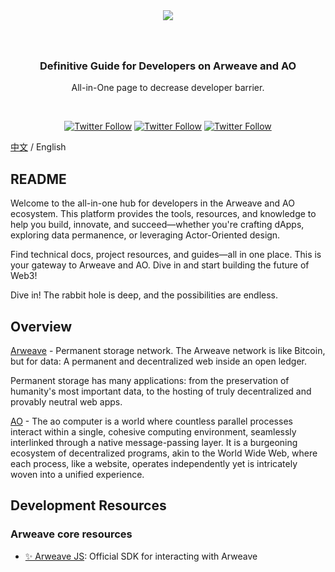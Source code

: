 <div align="center">
  <img src="./Dev learning.png" style="margin: 0 auto 40px;" />
  <!-- <h1>Dev Learning</h1> -->
  <h3 align="center">
    Definitive Guide for Developers on Arweave and AO
  </h3>
  <p>All-in-One page to decrease developer barrier.</p>
  <br />
  <p>
    <a href="https://x.com/ArweaveEco"><img alt="Twitter Follow" src="https://img.shields.io/twitter/follow/ArweaveEco?label=ArweaveEco%20Follow"></a>
    <a href="https://x.com/aoTheComputer"><img alt="Twitter Follow" src="https://img.shields.io/twitter/follow/aoTheComputer?label=AO%20Follow"></a>
    <a href="https://x.com/ArweaveOasis"><img alt="Twitter Follow" src="https://img.shields.io/twitter/follow/ArweaveOasis?label=ArweaveOasis%20Follow"></a>
  </p>
</div>


[中文](https://github.com/ArweaveOasis/Arweave-AO-Dev-Learning/blob/main/README_CN.md) / English

## README

Welcome to the all-in-one hub for developers in the Arweave and AO ecosystem. This platform provides the tools, resources, and knowledge to help you build, innovate, and succeed—whether you're crafting dApps, exploring data permanence, or leveraging Actor-Oriented design.

Find technical docs, project resources, and guides—all in one place. This is your gateway to Arweave and AO. Dive in and start building the future of Web3!   

Dive in! The rabbit hole is deep, and the possibilities are endless.


## Overview
[Arweave](https://arweave.org/) - Permanent storage network. The Arweave network is like Bitcoin, but for data: A permanent and decentralized web inside an open ledger.

Permanent storage has many applications: from the preservation of humanity's most important data, to the hosting of truly decentralized and provably neutral web apps.


[AO](https://ao.arweave.dev/) - The ao computer is a world where countless parallel processes interact within a single, cohesive computing environment, seamlessly interlinked through a native message-passing layer. It is a burgeoning ecosystem of decentralized programs, akin to the World Wide Web, where each process, like a website, operates independently yet is intricately woven into a unified experience.  

## Development Resources
### Arweave core resources
- [✨ Arweave JS](https://github.com/ArweaveTeam/arweave-js): Official SDK for interacting with Arweave
